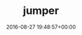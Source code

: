 ---
title:		"jumper"
mediatype:		"upload"
description:		"TBC"
date:		"2016-08-27 19:48:57+00:00"
album:		"people"
filename:		"jumper.md"
series:		""
cl_public_id:		"people/jumper"
cl_version:		1497005446
format:		"tiff"
bytes:		1547556
width:		810
height:		1440
exposure_mode:		"Auto"
program:		"Aperture-priority AE"
aperture:		"4.5"
focal_length:		"24.0 mm"
iso:		"1250"
shutter_speed:		"1/250"
metering:		"Center-weighted average"
flash:		"Off, Did not fire"
white_balance:		"Custom"
colour_temp:		"6800"
has_crop:		"false"
orientation:		"Horizontal (normal)"
camera_model:		"NIKON D800"
lens_info:		"24-70mm f/2.8"
artist:		"No artist info"
x_resolution:		"300"
y_resolution:		"300"
---